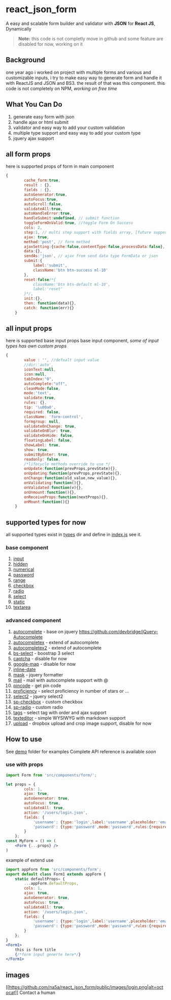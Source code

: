 # react_json_form
A easy and scalable form builder and validator with **JSON** for **React JS**, Dynamically
> **Note:** this code is not completly move in github and some feature are disabled for now, working on it

## Background
one year ago i worked on project with multiple forms and various and customizable inputs, i try to make easy way to generate form and handle it with ReactJS and JSON and BS3. the result of that was this component.
this code is not completely on NPM, _working on free time_                                                                                        
## What You Can Do
 1. generate easy form with json
 2. handle ajax or html submit
 3. validator and easy way to add your custom validation
 4. multiple type support and easy way to add your custom type
 5. jquery ajax support

## all form props
here is supported props of form in main component

```jsx
{
        cache_form:true,
        result : {},
        fields : {},
        autoGenerator:true,
        autoFocus:true,
        autoScroll:false,
        validateAll:true,
        autoHandleError:true,
        handleSubmit:undefined, // submit function
        toggleFormOnValid:true, //toggle Form On Success
        cols: 2,
        step:1, // multi step support with fields array, [future support]
        ajax: true,
        method:'post', // form method
        ajaxSetting:{cache:false,contentType:false,processData:false},
        data:{},
        sendAs:'json', // ajax from send data type FormData or json
        submit:{
            label:'submit',
            className:'btn btn-success ml-10'
        },
        reset:false/*{
            className:'btn btn-default ml-10',
            label:'reset'
        }*/,
        init:{},
        then: function(data){},
        catch: function(err){}
    }
```
## all input props
here is supported base input props base input component, _some of input types has own custom props_

```jsx
{
        value : '', //defualt input value
        //dir:'auto',
        iconText:null,
        icon:null,
        tabIndex:"0",
        autoComplete:"off",
        cleanMode:false,
        mode:'text',
        validate:true,
        rules: {},
        tip: '\u00a0',
        required: false,
        className: 'form-control',
        formgroup: null,
        validateOnChange: true,
        validateOnBlur: true,
        validateOnHide: false,
        floatingLabel: false,
        showLabel: true,
        show: true,
        submitByEnter: true,
        readonly: false,
        /*lifecycle methods override to use */
        onUpdate:function(prevProps,prevState){},
        onUpdating:function(prevProps,prevState){},
        onChange:function(old_value,new_value){},
        onValidating:function(){},
        onValidated:function(v){},
        onUnmount:function(){},
        onReceiveProps:function(nextProps){},
        onMount:function(){}
    }
```
## supported types for now
all supported types exist in [types](src/components/form/types) dir and define in [index.js](src/components/form/types/index.js) see it. 
### base component
1. [input](src/components/form/types/input.js)
1. [hidden](src/components/form/types/hidden.js)
1. [numerical](src/components/form/types/numerical.js)
1. [password](src/components/form/types/password.js)
1. [range](src/components/form/types/range.js)
1. [checkbox](src/components/form/types/checkbox.js)
2. [radio](src/components/form/types/radio.js)
2. [select](src/components/form/types/select.js)
2. [static](src/components/form/types/static.js)
2. [textarea](src/components/form/types/textarea.js)

### advanced component
1. [autocomplete](src/components/form/types/autocomplete.js) - base on jquery https://github.com/devbridge/jQuery-Autocomplete
1. [autocompletex](src/components/form/types/autocompletex.js) - extend of autocomplete
1. [autocompletex2](src/components/form/types/autocompletex2.js) - extend of autocomplete
1. [bs-select](src/components/form/types/bs-select.js) - boostrap 3 select
1. [captcha](src/components/form/types/captcha.js) - disable for now
1. [google-map](src/components/form/types/google-map.js) - disable for now
1. [inline-date](src/components/form/types/inline-date.js)
1. [mask](src/components/form/types/mask.js) - jquery formatter
1. [mail](src/components/form/types/mail.js) - mail with autocomplete support with @
1. [pincode](src/components/form/types/pincode.js) - get pin code
1. [proficiency](src/components/form/types/proficiency.js) - select proficiency in number of stars or ...
1. [select2](src/components/form/types/select2.js) - jquery select2
1. [sp-checkbox](src/components/form/types/sp-checkbox.js) - custom checkbox
1. [sp-radio](src/components/form/types/sp-radio.js) - custom radio
1. [tags](src/components/form/types/tags.js) - select tag with order and ajax support
1. [texteditor](src/components/form/types/texteditor.js) - simple WYSIWYG with markdown support
1. [upload](src/components/form/types/upload.js) - dropbox upload and crop image support, disable for now



## How to use
See [demo](src/demo) folder for examples
Complete API reference is available _soon_

### use with props
```jsx
import Form from 'src/components/form/';

let props = {
        cols: 1,
        ajax: true,
        autoGenerator: true,
        autoFocus: true,
        validateAll: true,
        action: '/users/login.json',
        fields: {
            'username': {type:'login',label:'username',placeholder:'email or phone number',value:''},
            'password': {type:'password',mode:'password',rules:{required:true},icon:'key', placeholder:'password', label:'password',value:''}
        }
    };
const MyForm = () => (
    <Form {...props} />
)
```
example of extend use
```jsx 
import appForm from 'src/components/form';
export default class Form1 extends appForm {
    static defaultProps= {
        ...appForm.defaultProps,
        cols: 1,
        ajax: true,
        autoGenerator: true,
        autoFocus: true,
        validateAll: true,
        action: '/users/login.json',
        fields: {
            'username': {type:'login',label:'username',placeholder:'email or phone number',value:''},
            'password': {type:'password',mode:'password',rules:{required:true},icon:'key', placeholder:'password', label:'password',value:''}
        }
    };
}
<Form1>
    this is form title
    {/*form input generte here*/}
</Form1>
```

## images
[[https://github.com/na5a/react_json_form/public/images/login.png|alt=octocat]]
 Contact a human


